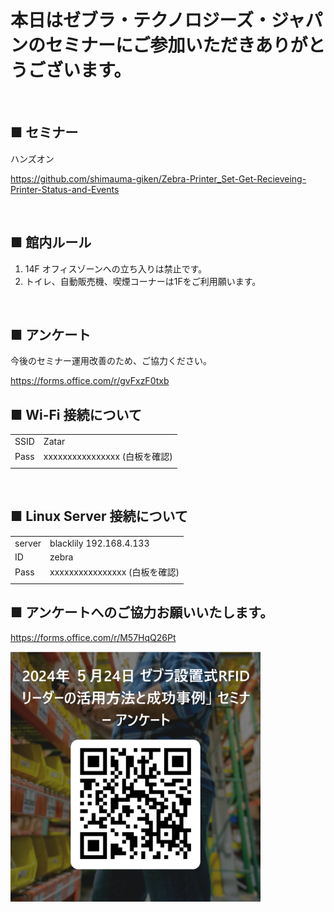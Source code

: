 # 本日はゼブラ・テクノロジーズ・ジャパンのセミナーにご参加いただきありがとうございます。
<br>

## ■ セミナー

ハンズオン

https://github.com/shimauma-giken/Zebra-Printer_Set-Get-Recieveing-Printer-Status-and-Events

<br>

## ■ 館内ルール

1. 14F オフィスゾーンへの立ち入りは禁止です。
1. トイレ、自動販売機、喫煙コーナーは1Fをご利用願います。
<br>

## ■ アンケート

今後のセミナー運用改善のため、ご協力ください。

https://forms.office.com/r/gvFxzF0txb




## ■ Wi-Fi 接続について

|||
|-|-|
| SSID |   Zatar
| Pass |   xxxxxxxxxxxxxxxx (白板を確認)
|||

</br>


## ■ Linux Server 接続について

|||
|-|-|
|server |   blacklily 192.168.4.133
|ID      | zebra
|Pass |   xxxxxxxxxxxxxxxx (白板を確認)
|||


## ■ アンケートへのご協力お願いいたします。

https://forms.office.com/r/M57HqQ26Pt

<img width="400" src="./image-1.png">
